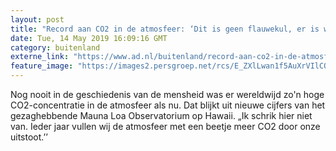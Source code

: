 ```yaml
---
layout: post
title: "Record aan CO2 in de atmosfeer: ‘Dit is geen flauwekul, er is werk aan de winkel’"
date: Tue, 14 May 2019 16:09:16 GMT
category: buitenland
externe_link: "https://www.ad.nl/buitenland/record-aan-co2-in-de-atmosfeer-dit-is-geen-flauwekul-er-is-werk-aan-de-winkel~a154d44d/"
feature_image: "https://images2.persgroep.net/rcs/E_ZXlLwan1f5AuXrVIlCOL-ZE70/diocontent/147611111/_fitwidth/400/?appId=21791a8992982cd8da851550a453bd7f&quality=0.7"
---
```


Nog nooit in de geschiedenis van de mensheid was er wereldwijd zo'n hoge CO2-concentratie in de atmosfeer als nu. Dat blijkt uit nieuwe cijfers van het gezaghebbende Mauna Loa Observatorium op Hawaii. „Ik schrik hier niet van. Ieder jaar vullen wij de atmosfeer met een beetje meer CO2 door onze uitstoot.’’
